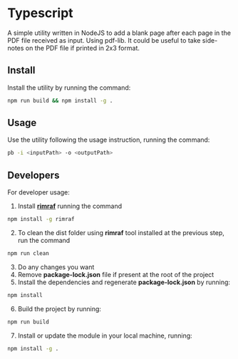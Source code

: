 # Typescript

A simple utility written in NodeJS to add a blank page after each page in the PDF file received as input. Using pdf-lib.
It could be useful to take side-notes on the PDF file if printed in 2x3 format.

## Install

Install the utility by running the command:

```sh
npm run build && npm install -g .
```

## Usage

Use the utility following the usage instruction, running the command:

```sh
pb -i <inputPath> -o <outputPath>
```

## Developers

For developer usage:

1. Install [**rimraf**](https://github.com/isaacs/rimraf) running the command

```sh
npm install -g rimraf
```

2. To clean the dist folder using **rimraf** tool installed at the previous step, run the command

```sh
npm run clean
```

3. Do any changes you want
4. Remove **package-lock.json** file if present at the root of the project
5. Install the dependencies and regenerate **package-lock.json** by running:

```sh
npm install
```
6. Build the project by running:

```sh
npm run build
```
7. Install or update the module in your local machine, running:

```sh
npm install -g .
```
